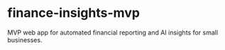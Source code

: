 # finance-insights-mvp
MVP web app for automated financial reporting and AI insights for small businesses.
